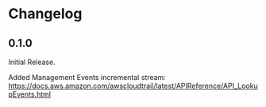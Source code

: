 # Changelog

## 0.1.0
Initial Release.

Added Management Events incremental stream: https://docs.aws.amazon.com/awscloudtrail/latest/APIReference/API_LookupEvents.html

